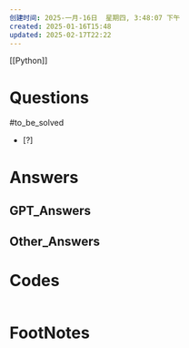 ```yaml
---
创建时间: 2025-一月-16日  星期四, 3:48:07 下午
created: 2025-01-16T15:48
updated: 2025-02-17T22:22
---
```

[[Python]]

# Questions
#to_be_solved 
- [?] 


# Answers

## GPT_Answers


## Other_Answers


# Codes

```python

```


# FootNotes
